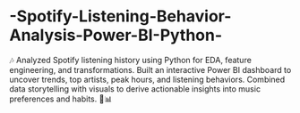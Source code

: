 # -Spotify-Listening-Behavior-Analysis-Power-BI-Python-
🎶 Analyzed Spotify listening history using Python for EDA, feature engineering, and transformations. Built an interactive Power BI dashboard to uncover trends, top artists, peak hours, and listening behaviors. Combined data storytelling with visuals to derive actionable insights into music preferences and habits. 🚀📊
